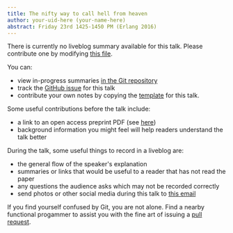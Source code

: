 ```yaml
---
title: The nifty way to call hell from heaven
author: your-uid-here (your-name-here)
abstract: Friday 23rd 1425-1450 PM (Erlang 2016)
---
```


There is currently no liveblog summary available for this talk. Please contribute one by modifying [this file](https://github.com/ocamllabs/icfp2016-blog/blob/master/Erlang/the-nifty-way-to-call-hell-fro.md).

You can:
* view in-progress summaries [in the Git repository](https://github.com/ocamllabs/icfp2016-blog/tree/master/Erlang/the-nifty-way-to-call-hell-fro/)
* track the [GitHub issue](https://github.com/ocamllabs/icfp2016-blog/issues/151) for this talk
* contribute your own notes by copying the [template](the-nifty-way-to-call-hell-fro/template.md) for this talk.

Some useful contributions before the talk include:
* a link to an open access preprint PDF (see [here](https://github.com/gasche/icfp2016-papers))
* background information you might feel will help readers understand the talk better

During the talk, some useful things to record in a liveblog are:
* the general flow of the speaker's explanation
* summaries or links that would be useful to a reader that has not read the paper
* any questions the audience asks which may not be recorded correctly
* send photos or other social media during this talk to [this email](mailto:icfp16.photos@gmail.com?subject=Erlang:the-nifty-way-to-call-hell-fro)

If you find yourself confused by Git, you are not alone. Find a nearby functional progammer
to assist you with the fine art of issuing a [pull request](https://help.github.com/articles/about-pull-requests/).

